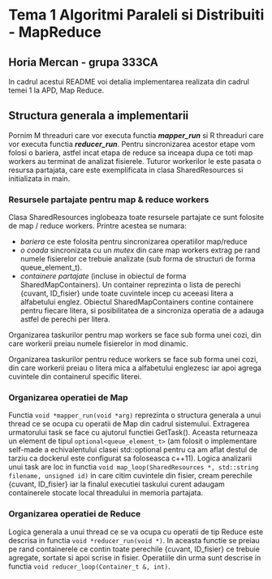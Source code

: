 # Tema 1 Algoritmi Paraleli si Distribuiti - MapReduce

## Horia Mercan - grupa 333CA

In cadrul acestui README voi detalia implementarea realizata din cadrul temei 1
la APD, Map Reduce. 


## Structura generala a implementarii

Pornim M threaduri care vor executa functia <b><em>mapper_run</em></b>
si R threaduri care vor executa functia <b><em>reducer_run</em></b>. Pentru
sincronizarea acestor etape vom folosi o bariera, astfel incat etapa de
reduce sa inceapa dupa ce toti map workers au terminat de analizat fisierele.
Tuturor workerilor le este pasata o resursa partajata, care este exemplificata
in clasa SharedResources si initializata in main.


### Resursele partajate pentru map & reduce workers

Clasa SharedResources inglobeaza toate resursele partajate ce sunt folosite
de map / reduce workers. Printre acestea se numara:
* <em>bariera</em> ce este folosita pentru 
        sincronizarea operatiilor map/reduce
* <em>o coada</em> sincronizata cu un <em>mutex</em> din care map workers
    extrag pe rand numele fisierelor ce trebuie analizate (sub forma de
    structuri de forma queue_element_t).
* <em>containere partajate</em> (incluse in obiectul de forma SharedMapContainers). Un container reprezinta o lista de perechi
{cuvant, ID_fisier} unde toate cuvintele incep cu aceeasi litera
a alfabetului englez. Obiectul SharedMapContainers contine
containere pentru fiecare litera, si posibilitatea de a sincroniza
operatia de a adauga astfel de perechi per litera. 

Organizarea taskurilor pentru map workers se face sub forma unei cozi, din
care workerii preiau numele fisierelor in mod dinamic.

Organizarea taskurilor pentru reduce workers se face sub forma unei cozi,
din care workerii preiau o litera mica a alfabetului englezesc iar apoi
agrega cuvintele din containerul specific literei.


### Organizarea operatiei de Map

Functia `void *mapper_run(void *arg)` reprezinta o structura generala
a unui thread ce se ocupa cu operatii de Map din cadrul sistemului.
Extragerea urmatorului task se face cu ajutorul functiei GetTask().
Aceasta returneaza un element de tipul `optional<queue_element_t>`
(am folosit o implementare self-made a echivalentului clasei std::optional
pentru ca am aflat destul de tarziu ca dockerul este configurat sa 
foloseasca c++11). Logica analizarii unui task are loc in functia
`void map_loop(SharedResources *, std::string filename, unsigned id)`
in care citim cuvintele din fisier, cream perechile {cuvant, ID_fisier}
iar la finalul executiei taskului curent adaugam containerele stocate
local threadului in memoria partajata.


### Organizarea operatiei de Reduce
Logica generala a unui thread ce se va ocupa cu operatii de tip Reduce
este descrisa in functia `void *reducer_run(void *)`. In aceasta functie
se preiau pe rand containerele ce contin toate perechile {cuvant, ID_fisier}
ce trebuie agregate, sortate si apoi scrise in fisier. Operatiile din urma
sunt descrise in functia `void reducer_loop(Container_t &, int)`.

